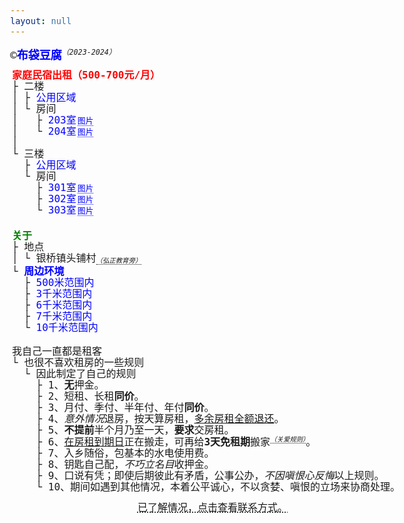 ```yaml
---
layout: null
---
```

<div style="margin-bottom: 10px;">&copy;<a href="/" target="_blank"><strong>布袋豆腐</strong></a><sup style="border: 0;">（2023-2024）</sup></div>
<pre class="rooms">
<span style="color: red; font-weight: bold;">家庭民宿出租（500-700元/月）</span>
├ 二楼
│ ├ <div class="collapse"><span class="collapse-toggler" data-toggle="collapse">公用区域</span><div class="collapse-body">
│ │ ├ <div class="collapse"><span class="collapse-toggler" data-toggle="collapse">卫生间</span><span class="gallery-open-btn" data-src="/assets/img/logo.png" data-alt="二楼卫生间" title="点击查看图片">图片</span><div class="collapse-body">
│ │ │ └ 基础设施
│ │ │   ├ 淋浴（热水）
│ │ │   ├ 取暖器
│ │ │   ├ 马桶
│ │ │   ├ 洗脸池
│ │ │   └ 化妆柜（含镜子）</div></div>
│ │ ├ <div class="collapse"><span class="collapse-toggler" data-toggle="collapse">客厅</span><span class="gallery-open-btn" data-src="/assets/img/logo.png" data-alt="客厅" title="点击查看图片">图片</span><div class="collapse-body">
│ │ │ └ 家具
│ │ │   ├ 原木<sup>无漆</sup>会议桌
│ │ │   │ └ 4把办公椅
│ │ │   └ 沙发
│ │ │</div></div>
│ │ └ <div class="collapse"><span class="collapse-toggler" data-toggle="collapse">厨房</span><span class="gallery-open-btn" data-src="/assets/img/logo.png" data-alt="厨房" title="点击查看图片">图片</span><div class="collapse-body">
│ │   └ 家具
│ │     ├ 油烟机
│ │     ├ 整体橱柜
│ │     ├ <div class="collapse"><span class="collapse-toggler" data-toggle="collapse">冰箱</span><div class="collapse-body">
│ │     │ ├ 冷藏：83升。
│ │     │ └ 冷冻：52升。</div></div>
│ │     ├ 电磁炉
│ │     └ 原木<sup>无漆</sup>餐桌
│ │       └ 4把原木<sup>无漆</sup>餐椅</div></div>
│ │</div></div>
│ └ 房间
│   ├ <div class="collapse"><span class="collapse-toggler" data-toggle="collapse">203室</span><span class="gallery-open-btn" data-src="/assets/img/logo.png" data-alt="203室" title="点击查看图片">图片</span><div class="collapse-body">
│   │ ├ 租金
│   │ │ └ 500元/月<sub>（含基本水电）</sub>。
│   │ └ 家具
│   │   ├ 原木<sup>无漆</sup>单人床
│   │   ├ 原木<sup>无漆</sup>床头柜
│   │   └ 原木<sup>无漆</sup>书桌
│   │     └ 1把椅子
│   │</div></div>
│   └ <div class="collapse"><span class="collapse-toggler" data-toggle="collapse">204室</span><span class="gallery-open-btn" data-src="/assets/img/logo.png" data-alt="204室" title="点击查看图片">图片</span><div class="collapse-body">
│     ├ 租金
│     │ └ 550元/月<sub>（含基本水电）</sub>。
│     └ 家具
│       ├ 原木<sup>无漆</sup>双人床
│       ├ 原木<sup>无漆</sup>床头柜
│       └ 原木<sup>无漆</sup>书桌
│         └ 1把椅子</div></div>
│
└ 三楼
  ├ <div class="collapse"><span class="collapse-toggler" data-toggle="collapse">公用区域</span><div class="collapse-body">
  │ ├ <div class="collapse"><span class="collapse-toggler" data-toggle="collapse">卫生间</span><span class="gallery-open-btn" data-src="/assets/img/logo.png" data-alt="三楼卫生间" title="点击查看图片">图片</span><div class="collapse-body">
  │ │ └ 基础设施
  │ │   ├ 淋浴（热水）
  │ │   ├ 取暖器
  │ │   ├ 马桶
  │ │   ├ 洗脸池
  │ │   └ 化妆柜（含镜子）</div></div>
  │ ├ <div class="collapse"><span class="collapse-toggler" data-toggle="collapse">阳台</span><span class="gallery-open-btn" data-src="/assets/img/logo.png" data-alt="阳台" title="点击查看图片">图片</span><div class="collapse-body">
  │ │ └ 家具
  │ │   ├ <div class="collapse"><span class="collapse-toggler" data-toggle="collapse">沙发</span><div class="collapse-body">
  │ │   │ ├ 原木<sup>无漆</sup>三人座
  │ │   │ ├ 原木<sup>无漆</sup>二人座
  │ │   │ └ 原木<sup>无漆</sup>一人座</div></div>
  │ │   └ 茶几</div></div>
  │ └ <div class="collapse"><span class="collapse-toggler" data-toggle="collapse">晾衣区</span><span class="gallery-open-btn" data-src="/assets/img/logo.png" data-alt="晾衣区" title="点击查看图片">图片</span><div class="collapse-body">
  │   └ 家具
  │     ├ <div class="collapse"><span class="collapse-toggler" data-toggle="collapse">晾衣绳</span><div class="collapse-body">
  │     │ └ 22米</div></div>
  │     ├ <div class="collapse"><span class="collapse-toggler" data-toggle="collapse">洗衣机</span><div class="collapse-body">
  │     │ └ 10KG容量</div></div>
  │     └ 户外桌
  │       └ 4把户外椅子</div></div>
  │</div></div>
  └ 房间
    ├ <div class="collapse"><span class="collapse-toggler" data-toggle="collapse">301室</span><span class="gallery-open-btn" data-src="/assets/img/logo.png" data-alt="301室" title="点击查看图片">图片</span><div class="collapse-body">
    │ ├ 家具
    │ │ ├ 实木双人床
    │ │ ├ 原木<sup>无漆</sup>床头柜
    │ │ └ 原木<sup>无漆</sup>书桌
    │ │   └ 1把椅子
    │ └ 租金
    │   └ 700元/月<sub>（含基本水电）</sub>。
    │</div></div>
    ├ <div class="collapse"><span class="collapse-toggler" data-toggle="collapse">302室</span><span class="gallery-open-btn" data-src="/assets/img/logo.png" data-alt="302室" title="点击查看图片">图片</span><div class="collapse-body">
    │ ├ 家具
    │ │ ├ 原木<sup>无漆</sup>单人床
    │ │ ├ 原木<sup>无漆</sup>床头柜
    │ │ └ 原木<sup>无漆</sup>书桌
    │ │   └ 1把椅子
    │ └ 租金
    │   └ 500元/月<sub>（含基本水电）</sub>。
    │</div></div>
    └ <div class="collapse"><span class="collapse-toggler" data-toggle="collapse">303室</span><span class="gallery-open-btn" data-src="/assets/img/logo.png" data-alt="303室" title="点击查看图片">图片</span><div class="collapse-body">
      ├ 家具
      │ ├ 实木双人床
      │ └ 原木<sup>无漆</sup>书桌
      │   └ 1把椅子
      └ 租金
        └ 600元/月<sub>（含基本水电）</sub>。</div></div>
</pre>
<pre class="about">
<span style="color: green; font-weight: bold;">关于</span>
├ 地点
│ └ 银桥镇头铺村<sub>（<span>弘正教育</span>旁）</sub>
└ <div class="collapse"><span class="collapse-toggler active" data-toggle="collapse">周边环境</span><div class="collapse-body active">
  ├ <div class="collapse"><span class="collapse-toggler" data-toggle="collapse">500米范围内</span><div class="collapse-body">
  │ ├ <div class="collapse"><span class="collapse-toggler" data-toggle="collapse">生活</span><div class="collapse-body">
  │ │ ├ 山泉水
  │ │ ├ 镇农贸市场<sub>（<mark>每月4次大型集市</mark>）</sub>
  │ │ ├ 快递网点<sub>（邮政、中通、申通、极兔、圆通、韵达）</sub>
  │ │ ├ 便利生活超市<sub>（多个）</sub>
  │ │ ├ 咖啡馆
  │ │ ├ 云南农村信用银行
  │ │ └ 很多旅居的邻居
  │ │</div></div>
  │ └ <div class="collapse"><span class="collapse-toggler" data-toggle="collapse">行政</span><div class="collapse-body">
  │   ├ 镇政府
  │   ├ 镇卫生院
  │   ├ 镇公安局
  │   └ 镇幼儿园/中学</div></div>
  │</div></div>
  ├ <div class="collapse"><span class="collapse-toggler" data-toggle="collapse">3千米范围内</span><div class="collapse-body">
  │ ├ 环洱海生态走廊
  │ │ └ 盘溪村S湾<sub>（距离3.6千米）</sub>
  │ └ 更多的民宿、农场、庄园，及来自五湖四海的邻居。
  │</div></div>
  ├ <div class="collapse"><span class="collapse-toggler" data-toggle="collapse">6千米范围内</span><div class="collapse-body">
  │ ├ <div class="collapse"><span class="collapse-toggler" data-toggle="collapse">素食街</span><div class="collapse-body">
  │ │ ├ 念福素火锅
  │ │ ├ 二元斋<sup></sup>
  │ │ ├ 亲善堂<sup></sup>
  │ │ ├ 素养工坊<sup></sup>
  │ │ ├ 善晓为
  │ │ ├ 长素面
  │ │ ├ 素乐餐厅
  │ │ └ 普茶</div></div>
  │ ├ 三塔
  │ └ 崇圣寺
  │</div></div>
  ├ <div class="collapse"><span class="collapse-toggler" data-toggle="collapse">7千米范围内</span><div class="collapse-body">
  │ ├ 素方舟
  │ └ 大理古城</div></div>
  └ <div class="collapse"><span class="collapse-toggler" data-toggle="collapse">10千米范围内</span><div class="collapse-body">
    ├ 大理大学
    └ 喜洲古镇<sup><mark>直线距离≈10千米</mark></sup></div></div></div></div>
</pre>
<pre class="rules">
我自己一直都是租客
└ 也很不喜欢租房的一些规则
  └ 因此制定了自己的规则
    ├ 1、<strong>无</strong>押金。
    ├ 2、短租、长租<strong>同价</strong>。
    ├ 3、月付、季付、半年付、年付<strong>同价</strong>。
    ├ 4、<em>意外情况</em>退房，按天算房租，<span style="text-decoration: underline;">多余房租全额退还</span>。
    ├ 5、<strong>不提前</strong>半个月乃至一天，<strong>要求</strong>交房租。
    ├ 6、<span style="text-decoration: underline;">在房租到期日</span>正在搬走，可再给<strong>3天免租期</strong>搬家<sup>（关爱规则）</sup>。
    ├ 7、入乡随俗，包基本的水电使用费。
    ├ 8、钥匙自己配，<em>不巧立名目</em>收押金。
    ├ 9、口说有凭；即使后期彼此有矛盾，公事公办，<em>不因嗔恨心反悔</em>以上规则。
    └ 10、期间如遇到其他情况，本着公平诚心，不以贪婪、嗔恨的立场来协商处理。
</pre>
<div id="xx" style="margin: 15px; text-align: center; font-size: 16px;"><span style="text-decoration: underline dotted; cursor: pointer;" onclick="this.style.display = 'none'; this.parentNode.querySelector('mark').style.display = 'inline';">已了解情况，点击查看联系方式。</span><mark style="display: none;">电话：19542586219，微信：（同电话号）。</mark></div>
<div id="gallery">
  <div class="loading" style="position: absolute; left: 0; top: 0; background-color: black; color: white; font-size: 70%; padding: 0 5px; width: 58px;"></div>
  <div>
    <span class="close-btn"><span>╳</span></span>
  </div>
  <div class="body"><img class="img"></div>
</div>
<script>
;(function() {
  document.querySelectorAll('.collapse')
    .forEach(function(collapse) {
      var toggler = collapse.querySelector('.collapse-toggler');
      var body = collapse.querySelector('.collapse-body');
      
      toggler.onclick = function() {
        toggler.classList.toggle('active');
        body.classList.toggle('active');
      };
    });
}());
</script>
<script>
;(function() {
    var gallery = document.getElementById('gallery');
    var closeBtn = gallery.querySelector('.close-btn');
    var loading = gallery.querySelector('.loading');
    var body = gallery.querySelector('.body');
    var img = gallery.querySelector('.img');
    
    document.querySelectorAll('.gallery-open-btn')
      .forEach(function(btn) {
        var src = btn.dataset.src;
        var alt = btn.dataset.alt;
        
        btn.onclick = function(e) {
          if (img.src) {
            img.src = '';
            img.alt = '';
            gallery.style.display = 'none';
            closeBtn.style.display = 'none';
          }

          gallery.style.left = e.clientX + 'px';
          gallery.style.top = e.clientY + 'px';
          gallery.style.display = 'block';
          
          loading.innerHTML = '加载中...';
          
          img.onload = function() {
            loading.innerHTML = '';
            closeBtn.style.display = 'inline-block';
          }
         
          img.src = src;
          img.alt = alt;
          img.style.width = '100%';
        };
      });
    
    closeBtn.onclick = function() {
      gallery.style.display = 'none';
      closeBtn.style.display = 'none';
      img.src = '';
      img.alt = '';
      img.style.width = '';
    };
})();
</script>
<script>
window.mobileCheck = function() {
  let check = false;
  (function(a){if(/(android|bb\d+|meego).+mobile|avantgo|bada\/|blackberry|blazer|compal|elaine|fennec|hiptop|iemobile|ip(hone|od)|iris|kindle|lge |maemo|midp|mmp|mobile.+firefox|netfront|opera m(ob|in)i|palm( os)?|phone|p(ixi|re)\/|plucker|pocket|psp|series(4|6)0|symbian|treo|up\.(browser|link)|vodafone|wap|windows ce|xda|xiino/i.test(a)||/1207|6310|6590|3gso|4thp|50[1-6]i|770s|802s|a wa|abac|ac(er|oo|s\-)|ai(ko|rn)|al(av|ca|co)|amoi|an(ex|ny|yw)|aptu|ar(ch|go)|as(te|us)|attw|au(di|\-m|r |s )|avan|be(ck|ll|nq)|bi(lb|rd)|bl(ac|az)|br(e|v)w|bumb|bw\-(n|u)|c55\/|capi|ccwa|cdm\-|cell|chtm|cldc|cmd\-|co(mp|nd)|craw|da(it|ll|ng)|dbte|dc\-s|devi|dica|dmob|do(c|p)o|ds(12|\-d)|el(49|ai)|em(l2|ul)|er(ic|k0)|esl8|ez([4-7]0|os|wa|ze)|fetc|fly(\-|_)|g1 u|g560|gene|gf\-5|g\-mo|go(\.w|od)|gr(ad|un)|haie|hcit|hd\-(m|p|t)|hei\-|hi(pt|ta)|hp( i|ip)|hs\-c|ht(c(\-| |_|a|g|p|s|t)|tp)|hu(aw|tc)|i\-(20|go|ma)|i230|iac( |\-|\/)|ibro|idea|ig01|ikom|im1k|inno|ipaq|iris|ja(t|v)a|jbro|jemu|jigs|kddi|keji|kgt( |\/)|klon|kpt |kwc\-|kyo(c|k)|le(no|xi)|lg( g|\/(k|l|u)|50|54|\-[a-w])|libw|lynx|m1\-w|m3ga|m50\/|ma(te|ui|xo)|mc(01|21|ca)|m\-cr|me(rc|ri)|mi(o8|oa|ts)|mmef|mo(01|02|bi|de|do|t(\-| |o|v)|zz)|mt(50|p1|v )|mwbp|mywa|n10[0-2]|n20[2-3]|n30(0|2)|n50(0|2|5)|n7(0(0|1)|10)|ne((c|m)\-|on|tf|wf|wg|wt)|nok(6|i)|nzph|o2im|op(ti|wv)|oran|owg1|p800|pan(a|d|t)|pdxg|pg(13|\-([1-8]|c))|phil|pire|pl(ay|uc)|pn\-2|po(ck|rt|se)|prox|psio|pt\-g|qa\-a|qc(07|12|21|32|60|\-[2-7]|i\-)|qtek|r380|r600|raks|rim9|ro(ve|zo)|s55\/|sa(ge|ma|mm|ms|ny|va)|sc(01|h\-|oo|p\-)|sdk\/|se(c(\-|0|1)|47|mc|nd|ri)|sgh\-|shar|sie(\-|m)|sk\-0|sl(45|id)|sm(al|ar|b3|it|t5)|so(ft|ny)|sp(01|h\-|v\-|v )|sy(01|mb)|t2(18|50)|t6(00|10|18)|ta(gt|lk)|tcl\-|tdg\-|tel(i|m)|tim\-|t\-mo|to(pl|sh)|ts(70|m\-|m3|m5)|tx\-9|up(\.b|g1|si)|utst|v400|v750|veri|vi(rg|te)|vk(40|5[0-3]|\-v)|vm40|voda|vulc|vx(52|53|60|61|70|80|81|83|85|98)|w3c(\-| )|webc|whit|wi(g |nc|nw)|wmlb|wonu|x700|yas\-|your|zeto|zte\-/i.test(a.substr(0,4))) check = true;})(navigator.userAgent||navigator.vendor||window.opera);
  return check;
};

;(function() {
  if (mobileCheck()) {
    document.querySelector('.rooms').classList.add('on-mobile');
    document.querySelector('.about').classList.add('on-mobile');
    document.querySelector('.rules').classList.add('on-mobile');
    document.body.style.zoom = '2.45';
  }
})();
</script>
<!-- Google tag (gtag.js) -->
<script async src="https://www.googletagmanager.com/gtag/js?id=G-MVB3SC8YVX"></script>
<script>
  window.dataLayer = window.dataLayer || [];
  function gtag(){dataLayer.push(arguments);}
  gtag('js', new Date());

  gtag('config', 'G-MVB3SC8YVX');
</script>
<style>
body, pre {
  font-family: 'dejavu sans mono', menlo, consolas, simsun, simkai, kaiti, simhei, serif;
  font-size: 18px;
  line-height: 1.125;
  margin: 3px;
}

a, a:hover, a:active, a:visited {
  color: blue;
  text-decoration: none;
}

pre {
  font-size: 16px;
}

pre div {
  display: inline;
}

sup, sub {
  font-size: 65%;
  font-style: italic;
  border-bottom: 1px dotted;
  position: relative;
}

sub {
  position: relative;
  bottom: 2px;
}

.rooms, .about {
  float: left;
  width: 50%;
  max-width: 350px;
  margin-bottom: 20px;
}

.rules {
  clear: both;
}

.collapse {
}

.collapse-toggler {
  color: blue;
  cursor: pointer;
}

.collapse-toggler.active {
  font-weight: bold;
}

.collapse-body {
  display: none;
}

.collapse-body.active {
  display: inline;
}

.gallery-open-btn {
  cursor: pointer;
  position: relative;
  margin-left: 2px;
  border-bottom: 1px dotted;
  color: blue;
  font-size: 80%;
}

#gallery {
  display: none;
  position: absolute;
  z-index: 9999;
  width: auto;
  max-width: 380px;
  background-color: white;
  box-shadow: 10px 10px 50px rgba(0,0,0, .2);
}
  
#gallery .close-btn {
  cursor: pointer;
  position: absolute;
  right: 0;
  background-color: black;
  display: none;
}

#gallery .close-btn span {
  display: block;
  padding: 8px;
  color: #ccc;
  font-size: 12px;
}

#gallery .close-btn span:hover {
  color: white;
}

#gallery .body {
  overflow: hidden;
  font-size: 0; /* remove the image gap */
}
#gallery .body .img {
  width: 100%;
}

.on-mobile {
  float: none;
  width: 100%;
  max-width: auto;
}
</style>